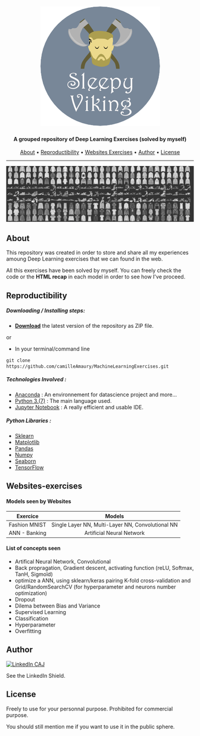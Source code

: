 <h1 align="center">
  <br>
  <a href="https://github.com/camilleAmaury/DeepLearningExercise.git"><img src="/images/sleepyviking.png" alt="Sleepy Viking"></a>
</h1>

<h4 align="center">A grouped repository of Deep Learning Exercises (solved by myself)</h4>

<span align="center"></span>
      
<p align="center">
  <a href="#about">About</a> •
  <a href="#reproductibility">Reproductibility</a> •
  <a href="#websites-exercises">Websites Exercises</a> •
  <a href="#author">Author</a> •
  <a href="#license">License</a>
</p>

---

[![Plots][product-screenshot]]()

## About

This repository was created in order to store and share all my experiences amoung Deep Learning exercises that we can found in the web.

All this exercises have been solved by myself. You can freely check the code or the **HTML recap** in each model in order to see how I've proceed.

## Reproductibility

##### Downloading / Installing steps:
* **[Download](https://github.com/camilleAmaury/DeepLearningExercise/archive/master.zip)** the latest version of the repository as ZIP file.

or

* In your terminal/command line
```
git clone https://github.com/camilleAmaury/MachineLearningExercises.git
```

##### Technologies Involved :

* [Anaconda](https://www.anaconda.com/) : An environnement for datascience project and more...
* [Python 3.(7)](https://www.python.org/) : The main language used.
* [Jupyter Notebook](https://jupyter.org/) : A really efficient and usable IDE.

##### Python Libraries :

* [Sklearn](https://scikit-learn.org/stable/)
* [Matplotlib](https://matplotlib.org/index.html)
* [Pandas](https://pandas.pydata.org/)
* [Numpy](https://numpy.org/)
* [Seaborn](https://seaborn.pydata.org/)
* [TensorFlow](https://www.tensorflow.org/)

## Websites-exercises

#### Models seen by Websites

|    Exercice                 |      Models         |
| -------------------------- | :----------------:  |
| Fashion MNIST       | Single Layer NN, Multi-Layer NN, Convolutional NN |
| ANN - Banking       | Artificial Neural Network |


#### List of concepts seen

* Artifical Neural Network, Convolutional
* Back propragation, Gradient descent, activating function (reLU, Softmax, TanH, Sigmoïd)
* optimize a ANN, using sklearn/keras pairing K-fold cross-validation and Grid/RandomSearchCV (for hyperparameter and neurons number optimization)
* Dropout
* Dilema between Bias and Variance
* Supervised Learning
* Classification
* Hyperparameter
* Overfitting

## Author

[![LinkedIn CAJ][linkedin-shield]][linkedin-url-1]


See the LinkedIn Shield.

## License

Freely to use for your personnal purpose. Prohibited for commercial purpose.

You should still mention me if you want to use it in the public sphere.


[linkedin-shield]: https://img.shields.io/badge/-LinkedIn-black.svg?style=flat-square&logo=linkedin&colorB=555
[linkedin-url-1]: https://www.linkedin.com/in/camille-amaury-juge/
[product-screenshot]: images/mnist.PNG